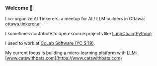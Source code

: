 ### Welcome 👋

I co-organize AI Tinkerers, a meetup for AI / LLM builders in Ottawa: [ottawa.tinkerer.ai](https://ottawa.tinkerer.ai)

I sometimes contribute to open-source projects like [LangChain(Python)](https://github.com/langchain-ai/langchain)

I used to work at [CoLab Software (YC S'19)](https://www.colabsoftware.com).

My current focus is building a micro-learning platform with LLM: [www.catswithbats.com](https://www.catswithbats.com)
